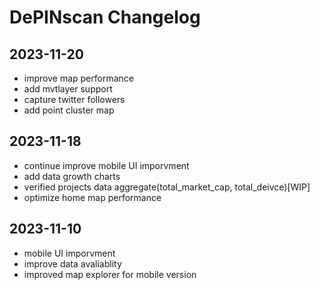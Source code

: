 # DePINscan Changelog
## 2023-11-20
- improve map performance
- add mvtlayer support
- capture twitter followers
- add point cluster map

## 2023-11-18
- continue improve mobile UI imporvment
- add data growth charts
- verified projects data aggregate(total_market_cap, total_deivce)[WIP]
- optimize home map performance

## 2023-11-10
- mobile UI imporvment
- improve data avaliablity
- improved map explorer for mobile version
